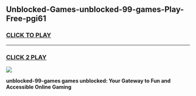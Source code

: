
## Unblocked-Games-unblocked-99-games-Play-Free-pgi61
<h3>
<a href="https://premium76.site?title=unblocked-99-games&ref=20A">CLICK TO PLAY</a></h3>
<hr>

<h3>
<a href="https://premium76.site?title=unblocked-99-games&ref=20A">CLICK 2 PLAY</a>
  
</h3>

<a href="https://premium76.site?title=unblocked-99-games&ref=20A"><img src="https://clearcache.store/games.png"></a>


**unblocked-99-games games unblocked: Your Gateway to Fun and Accessible Online Gaming**
